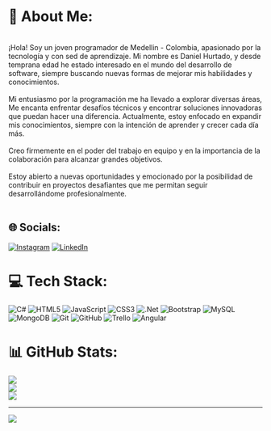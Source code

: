 # 💫 About Me:
<br>¡Hola! Soy un joven programador de Medellin - Colombia, apasionado por la tecnología y con sed de aprendizaje. Mi nombre es Daniel Hurtado, y desde temprana edad he estado interesado en el mundo del desarrollo de software, siempre buscando nuevas formas de mejorar mis habilidades y conocimientos.<br><br>Mi entusiasmo por la programación me ha llevado a explorar diversas áreas, Me encanta enfrentar desafíos técnicos y encontrar soluciones innovadoras que puedan hacer una diferencia. Actualmente, estoy enfocado en expandir mis conocimientos, siempre con la intención de aprender y crecer cada día más.<br><br> Creo firmemente en el poder del trabajo en equipo y en la importancia de la colaboración para alcanzar grandes objetivos.<br><br> Estoy abierto a nuevas oportunidades y emocionado por la posibilidad de contribuir en proyectos desafiantes que me permitan seguir desarrollándome profesionalmente.<br><br>

## 🌐 Socials:
[![Instagram](https://img.shields.io/badge/Instagram-%23E4405F.svg?logo=Instagram&logoColor=white)](https://instagram.com/hurtado_dani_) [![LinkedIn](https://img.shields.io/badge/LinkedIn-%230077B5.svg?logo=linkedin&logoColor=white)](www.linkedin.com/in/daniel-hurtado-8734b2309) 

# 💻 Tech Stack:
![C#](https://img.shields.io/badge/c%23-%23239120.svg?style=for-the-badge&logo=csharp&logoColor=white) ![HTML5](https://img.shields.io/badge/html5-%23E34F26.svg?style=for-the-badge&logo=html5&logoColor=white) ![JavaScript](https://img.shields.io/badge/javascript-%23323330.svg?style=for-the-badge&logo=javascript&logoColor=%23F7DF1E) ![CSS3](https://img.shields.io/badge/css3-%231572B6.svg?style=for-the-badge&logo=css3&logoColor=white) ![.Net](https://img.shields.io/badge/.NET-5C2D91?style=for-the-badge&logo=.net&logoColor=white) ![Bootstrap](https://img.shields.io/badge/bootstrap-%238511FA.svg?style=for-the-badge&logo=bootstrap&logoColor=white) ![MySQL](https://img.shields.io/badge/mysql-4479A1.svg?style=for-the-badge&logo=mysql&logoColor=white) ![MongoDB](https://img.shields.io/badge/MongoDB-%234ea94b.svg?style=for-the-badge&logo=mongodb&logoColor=white) ![Git](https://img.shields.io/badge/git-%23F05033.svg?style=for-the-badge&logo=git&logoColor=white) ![GitHub](https://img.shields.io/badge/github-%23121011.svg?style=for-the-badge&logo=github&logoColor=white) ![Trello](https://img.shields.io/badge/Trello-%23026AA7.svg?style=for-the-badge&logo=Trello&logoColor=white) ![Angular](https://img.shields.io/badge/angular-%23DD0031.svg?style=for-the-badge&logo=angular&logoColor=white)
# 📊 GitHub Stats:
![](https://github-readme-stats.vercel.app/api?username=Dani20232024&theme=dracula&hide_border=false&include_all_commits=false&count_private=false)<br/>
![](https://github-readme-streak-stats.herokuapp.com/?user=Dani20232024&theme=dracula&hide_border=false)<br/>
![](https://github-readme-stats.vercel.app/api/top-langs/?username=Dani20232024&theme=dracula&hide_border=false&include_all_commits=false&count_private=false&layout=compact)

---
[![](https://visitcount.itsvg.in/api?id=Dani20232024&icon=0&color=0)](https://visitcount.itsvg.in)

<!-- Proudly created with GPRM ( https://gprm.itsvg.in ) -->




<!-- Proudly created with GPRM ( https://gprm.itsvg.in ) -->
